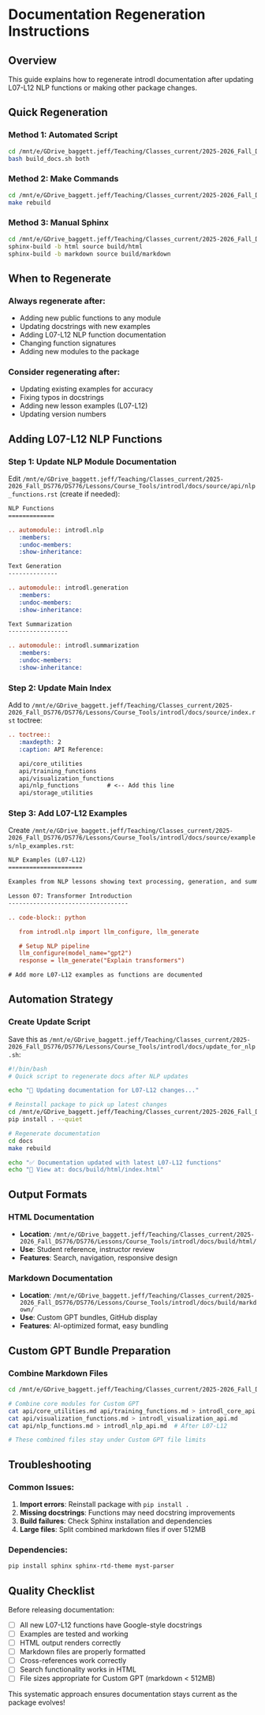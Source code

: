 # Documentation Regeneration Instructions

## Overview

This guide explains how to regenerate introdl documentation after updating
L07-L12 NLP functions or making other package changes.

## Quick Regeneration

### Method 1: Automated Script
```bash
cd /mnt/e/GDrive_baggett.jeff/Teaching/Classes_current/2025-2026_Fall_DS776/DS776/Lessons/Course_Tools/introdl/docs
bash build_docs.sh both
```

### Method 2: Make Commands
```bash
cd /mnt/e/GDrive_baggett.jeff/Teaching/Classes_current/2025-2026_Fall_DS776/DS776/Lessons/Course_Tools/introdl/docs
make rebuild
```

### Method 3: Manual Sphinx
```bash
cd /mnt/e/GDrive_baggett.jeff/Teaching/Classes_current/2025-2026_Fall_DS776/DS776/Lessons/Course_Tools/introdl/docs
sphinx-build -b html source build/html
sphinx-build -b markdown source build/markdown
```

## When to Regenerate

### **Always regenerate after:**
- Adding new public functions to any module
- Updating docstrings with new examples
- Adding L07-L12 NLP function documentation
- Changing function signatures
- Adding new modules to the package

### **Consider regenerating after:**
- Updating existing examples for accuracy
- Fixing typos in docstrings
- Adding new lesson examples (L07-L12)
- Updating version numbers

## Adding L07-L12 NLP Functions

### Step 1: Update NLP Module Documentation
Edit `/mnt/e/GDrive_baggett.jeff/Teaching/Classes_current/2025-2026_Fall_DS776/DS776/Lessons/Course_Tools/introdl/docs/source/api/nlp_functions.rst` (create if needed):

```rst
NLP Functions
=============

.. automodule:: introdl.nlp
   :members:
   :undoc-members:
   :show-inheritance:

Text Generation
--------------

.. automodule:: introdl.generation
   :members:
   :undoc-members:
   :show-inheritance:

Text Summarization
-----------------

.. automodule:: introdl.summarization
   :members:
   :undoc-members:
   :show-inheritance:
```

### Step 2: Update Main Index
Add to `/mnt/e/GDrive_baggett.jeff/Teaching/Classes_current/2025-2026_Fall_DS776/DS776/Lessons/Course_Tools/introdl/docs/source/index.rst` toctree:

```rst
.. toctree::
   :maxdepth: 2
   :caption: API Reference:

   api/core_utilities
   api/training_functions
   api/visualization_functions
   api/nlp_functions        # <-- Add this line
   api/storage_utilities
```

### Step 3: Add L07-L12 Examples
Create `/mnt/e/GDrive_baggett.jeff/Teaching/Classes_current/2025-2026_Fall_DS776/DS776/Lessons/Course_Tools/introdl/docs/source/examples/nlp_examples.rst`:

```rst
NLP Examples (L07-L12)
=====================

Examples from NLP lessons showing text processing, generation, and summarization.

Lesson 07: Transformer Introduction
----------------------------------

.. code-block:: python

   from introdl.nlp import llm_configure, llm_generate

   # Setup NLP pipeline
   llm_configure(model_name="gpt2")
   response = llm_generate("Explain transformers")

# Add more L07-L12 examples as functions are documented
```

## Automation Strategy

### Create Update Script
Save this as `/mnt/e/GDrive_baggett.jeff/Teaching/Classes_current/2025-2026_Fall_DS776/DS776/Lessons/Course_Tools/introdl/docs/update_for_nlp.sh`:

```bash
#!/bin/bash
# Quick script to regenerate docs after NLP updates

echo "🔄 Updating documentation for L07-L12 changes..."

# Reinstall package to pick up latest changes
cd /mnt/e/GDrive_baggett.jeff/Teaching/Classes_current/2025-2026_Fall_DS776/DS776/Lessons/Course_Tools/introdl
pip install . --quiet

# Regenerate documentation
cd docs
make rebuild

echo "✅ Documentation updated with latest L07-L12 functions"
echo "📂 View at: docs/build/html/index.html"
```

## Output Formats

### HTML Documentation
- **Location**: `/mnt/e/GDrive_baggett.jeff/Teaching/Classes_current/2025-2026_Fall_DS776/DS776/Lessons/Course_Tools/introdl/docs/build/html/`
- **Use**: Student reference, instructor review
- **Features**: Search, navigation, responsive design

### Markdown Documentation
- **Location**: `/mnt/e/GDrive_baggett.jeff/Teaching/Classes_current/2025-2026_Fall_DS776/DS776/Lessons/Course_Tools/introdl/docs/build/markdown/`
- **Use**: Custom GPT bundles, GitHub display
- **Features**: AI-optimized format, easy bundling

## Custom GPT Bundle Preparation

### Combine Markdown Files
```bash
cd /mnt/e/GDrive_baggett.jeff/Teaching/Classes_current/2025-2026_Fall_DS776/DS776/Lessons/Course_Tools/introdl/docs/build/markdown

# Combine core modules for Custom GPT
cat api/core_utilities.md api/training_functions.md > introdl_core_api.md
cat api/visualization_functions.md > introdl_visualization_api.md
cat api/nlp_functions.md > introdl_nlp_api.md  # After L07-L12

# These combined files stay under Custom GPT file limits
```

## Troubleshooting

### Common Issues:
1. **Import errors**: Reinstall package with `pip install .`
2. **Missing docstrings**: Functions may need docstring improvements
3. **Build failures**: Check Sphinx installation and dependencies
4. **Large files**: Split combined markdown files if over 512MB

### Dependencies:
```bash
pip install sphinx sphinx-rtd-theme myst-parser
```

## Quality Checklist

Before releasing documentation:
- [ ] All new L07-L12 functions have Google-style docstrings
- [ ] Examples are tested and working
- [ ] HTML output renders correctly
- [ ] Markdown files are properly formatted
- [ ] Cross-references work correctly
- [ ] Search functionality works in HTML
- [ ] File sizes appropriate for Custom GPT (markdown < 512MB)

This systematic approach ensures documentation stays current as the package evolves!

